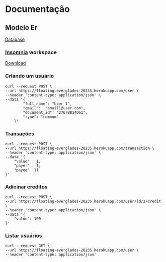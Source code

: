 # Documentação


## Modelo Er


[Database](https://github.com/flaviozantut/current-account/raw/master/docs/database.png)


### [Insomnia](https://insomnia.rest/download) workspace

[Download](Insomnia.json)





### Criando um usuário 

    curl --request POST \
    --url https://floating-everglades-20235.herokuapp.com/user \
    --header 'content-type: application/json' \
    --data '{
            "full_name": "User 1",
            "email":  "email1@user.com",
            "document_id": "27078814061",
            "type": "commom"
        }'



### Transações

    curl --request POST \
    --url https://floating-everglades-20235.herokuapp.com/transaction \
    --header 'content-type: application/json' \
    --data '{
        "value" : 1,
        "payer" : 1,
        "payee" :11
    }'



### Adicinar creditos

    curl --request POST \
    --url https://floating-everglades-20235.herokuapp.com/user/id/2/credit \
    --header 'content-type: application/json' \
    --data '{
        "value": 100
    }'



### Listar usuários

    curl --request GET \
    --url https://floating-everglades-20235.herokuapp.com/user \
    --header 'content-type: application/json'